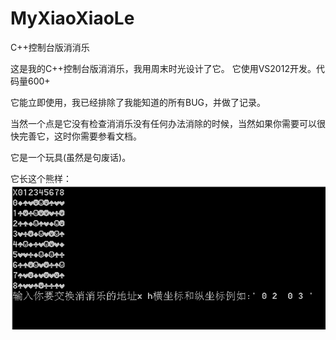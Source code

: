 # MyXiaoXiaoLe
C++控制台版消消乐

这是我的C++控制台版消消乐，我用周末时光设计了它。
它使用VS2012开发。代码量600+

它能立即使用，我已经排除了我能知道的所有BUG，并做了记录。

当然一个点是它没有检查消消乐没有任何办法消除的时候，当然如果你需要可以很快完善它，这时你需要参看文档。

它是一个玩具(虽然是句废话)。


它长这个熊样：
![image](/tempbh1.PNG)
